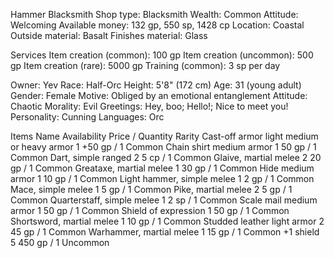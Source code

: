 Hammer Blacksmith
Shop type:
Blacksmith
Wealth:
Common
Attitude:
Welcoming
Available money:
132 gp, 550 sp, 1428 cp
Location:
Coastal
Outside material:
Basalt
Finishes material:
Glass
 
Services
Item creation (common):
100 gp
Item creation (uncommon):
500 gp
Item creation (rare):
5000 gp
Training (common):
3 sp per day
 
Owner: Yev
Race:
Half-Orc
Height:
5'8" (172 cm)
Age:
31 (young adult)
Gender:
Female
Motive:
Obliged by an emotional entanglement
Attitude:
Chaotic
Morality:
Evil
Greetings:
Hey, boo; Hello!; Nice to meet you!
Personality:
Cunning
Languages:
Orc

 
Items
Name	Availability	Price / Quantity	Rarity
Cast-off armor light medium or heavy armor	1	+50 gp / 1	Common
Chain shirt medium armor	1	50 gp / 1	Common
Dart, simple ranged	2	5 cp / 1	Common
Glaive, martial melee	2	20 gp / 1	Common
Greataxe, martial melee	1	30 gp / 1	Common
Hide medium armor	1	10 gp / 1	Common
Light hammer, simple melee	1	2 gp / 1	Common
Mace, simple melee	1	5 gp / 1	Common
Pike, martial melee	2	5 gp / 1	Common
Quarterstaff, simple melee	1	2 sp / 1	Common
Scale mail medium armor	1	50 gp / 1	Common
Shield of expression	1	50 gp / 1	Common
Shortsword, martial melee	1	10 gp / 1	Common
Studded leather light armor	2	45 gp / 1	Common
Warhammer, martial melee	1	15 gp / 1	Common
+1 shield	5	450 gp / 1	Uncommon
